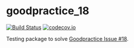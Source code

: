 # goodpractice_18

[![Build Status](https://travis-ci.org/richelbilderbeek/goodpracticeeighteen.svg?branch=master)](https://travis-ci.org/richelbilderbeek/goodpracticeeighteen)
[![codecov.io](https://codecov.io/github/richelbilderbeek/goodpracticeeighteen/coverage.svg?branch=master)](https://codecov.io/github/richelbilderbeek/goodpracticeeighteen?branch=master)

Testing package to solve [Goodpractice Issue #18](https://github.com/MangoTheCat/goodpractice/issues/18#issuecomment-235923088).



